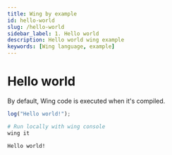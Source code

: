 ```yaml
---
title: Wing by example
id: hello-world
slug: /hello-world
sidebar_label: 1. Hello world
description: Hello world wing example
keywords: [Wing language, example]
---
```


# Hello world

By default, Wing code is executed when it's compiled.

```js playground title="main.w"
log("Hello world!");
```

```bash title="Wing console output"
# Run locally with wing console
wing it

Hello world!
```
